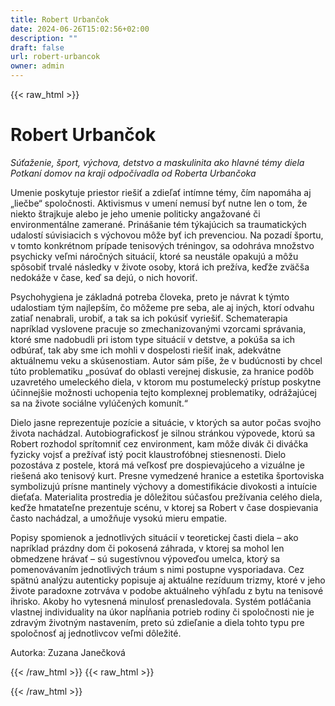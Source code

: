 ```yaml
---
title: Robert Urbančok
date: 2024-06-26T15:02:56+02:00
description: ""
draft: false
url: robert-urbancok
owner: admin
---
```

{{< raw_html >}}
<h1 id="robert-urbančok">Robert Urbančok</h1>
<p class="MsoNormal"><em>S&uacute;ťaženie, &scaron;port, v&yacute;chova, detstvo a maskulinita ako hlavn&eacute; t&eacute;my diela Potkan&iacute; domov na kraji odpoč&iacute;vadla od Roberta Urbančoka</em></p>
<p class="MsoNormal">Umenie poskytuje priestor rie&scaron;iť a zdieľať int&iacute;mne t&eacute;my, č&iacute;m napom&aacute;ha aj &bdquo;liečbe&ldquo; spoločnosti. Aktivismus v umen&iacute; nemus&iacute; byť nutne len o tom, že niekto &scaron;trajkuje alebo je jeho umenie politicky angažovan&eacute; či environment&aacute;lne zameran&eacute;. Prin&aacute;&scaron;anie t&eacute;m t&yacute;kaj&uacute;cich sa traumatick&yacute;ch udalost&iacute; s&uacute;visiacich s v&yacute;chovou m&ocirc;že byť ich prevenciou. Na pozad&iacute; &scaron;portu, v tomto konkr&eacute;tnom pr&iacute;pade tenisov&yacute;ch tr&eacute;ningov, sa odohr&aacute;va množstvo psychicky veľmi n&aacute;ročn&yacute;ch situ&aacute;ci&iacute;, ktor&eacute; sa neust&aacute;le opakuj&uacute; a m&ocirc;žu sp&ocirc;sobiť trval&eacute; n&aacute;sledky v živote osoby, ktor&aacute; ich prež&iacute;va, keďže zv&auml;č&scaron;a nedok&aacute;že v čase, keď sa dej&uacute;, o nich hovoriť.</p>
<p class="MsoNormal">Psychohygiena je z&aacute;kladn&aacute; potreba človeka, preto je n&aacute;vrat k t&yacute;mto udalostiam t&yacute;m najlep&scaron;&iacute;m, čo m&ocirc;žeme pre seba, ale aj in&yacute;ch, ktor&iacute; odvahu zatiaľ nenabrali, urobiť, a tak sa ich pok&uacute;siť vyrie&scaron;iť. Schematerapia napr&iacute;klad vyslovene pracuje so zmechanizovan&yacute;mi vzorcami spr&aacute;vania, ktor&eacute; sme nadobudli pri istom type situ&aacute;ci&iacute; v detstve, a pok&uacute;&scaron;a sa ich odb&uacute;rať, tak aby sme ich mohli v dospelosti rie&scaron;iť inak, adekv&aacute;tne aktu&aacute;lnemu veku a sk&uacute;senostiam. Autor s&aacute;m p&iacute;&scaron;e, že v bud&uacute;cnosti by chcel t&uacute;to problematiku &bdquo;pos&uacute;vať do oblasti verejnej diskusie, za hranice pod&ocirc;b uzavret&eacute;ho umeleck&eacute;ho diela, v ktorom mu postumeleck&yacute; pr&iacute;stup poskytne &uacute;činnej&scaron;ie možnosti uchopenia tejto komplexnej problematiky, odr&aacute;žaj&uacute;cej sa na živote soci&aacute;lne vyl&uacute;čen&yacute;ch komun&iacute;t.&ldquo;</p>
<p class="MsoNormal">Dielo jasne reprezentuje poz&iacute;cie a situ&aacute;cie, v ktor&yacute;ch sa autor počas svojho života nach&aacute;dzal. Autobiografickosť je silnou str&aacute;nkou v&yacute;povede, ktor&uacute; sa Robert rozhodol spr&iacute;tomniť cez environment, kam m&ocirc;že div&aacute;k či div&aacute;čka fyzicky vojsť a prež&iacute;vať ist&yacute; pocit klaustrof&oacute;bnej stiesnenosti. Dielo pozost&aacute;va z postele, ktor&aacute; m&aacute; veľkosť pre dospievaj&uacute;ceho a vizu&aacute;lne je rie&scaron;en&aacute; ako tenisov&yacute; kurt. Presne vymedzen&eacute; hranice a estetika &scaron;portoviska symbolizuj&uacute; pr&iacute;sne mantinely v&yacute;chovy a domestifik&aacute;cie divokosti a intu&iacute;cie dieťaťa. Materialita prostredia je d&ocirc;ležitou s&uacute;časťou prež&iacute;vania cel&eacute;ho diela, keďže hmatateľne prezentuje sc&eacute;nu, v ktorej sa Robert v čase dospievania často nach&aacute;dzal, a umožňuje vysok&uacute; mieru empatie.</p>
<p class="MsoNormal">Popisy spomienok a jednotliv&yacute;ch situ&aacute;ci&iacute; v teoretickej časti diela &ndash; ako napr&iacute;klad pr&aacute;zdny dom či pokosen&aacute; z&aacute;hrada, v ktorej sa mohol len obmedzene hr&aacute;vať &ndash; s&uacute; sugest&iacute;vnou v&yacute;poveďou umelca, ktor&yacute; sa pomenov&aacute;van&iacute;m jednotliv&yacute;ch tr&aacute;um s nimi postupne vysporiadava. Cez sp&auml;tn&uacute; anal&yacute;zu autenticky popisuje aj aktu&aacute;lne rez&iacute;duum trizmy, ktor&eacute; v jeho živote paradoxne zotrv&aacute;va v podobe aktu&aacute;lneho v&yacute;hľadu z bytu na tenisov&eacute; ihrisko. Akoby ho vytesnen&aacute; minulosť prenasledovala. Syst&eacute;m potl&aacute;čania vlastnej individuality na &uacute;kor napĺňania potrieb rodiny či spoločnosti nie je zdrav&yacute;m životn&yacute;m nastaven&iacute;m, preto s&uacute; zdieľanie a diela tohto typu pre spoločnosť aj jednotlivcov veľmi d&ocirc;ležit&eacute;.</p>
<p class="MsoNormal">Autorka: Zuzana Janečkov&aacute;</p>
{{< /raw_html >}}
<!-- SECTION BREAK -->
{{< raw_html >}}

{{< /raw_html >}}

